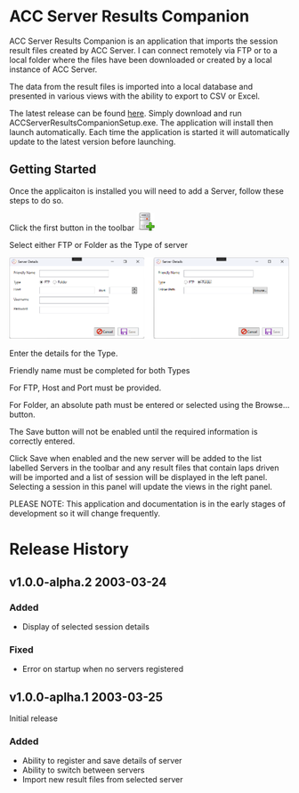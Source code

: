 # ACC Server Results Companion

ACC Server Results Companion is an application that imports the session result files created by ACC Server. I can connect remotely via FTP or to a local folder where the files have been downloaded or created by a local instance of ACC Server.

The data from the result files is imported into a local database and presented in various views with the ability to export to CSV or Excel.

The latest release can be found [here](https://github.com/testpossessed/acc-server-results-companion/releases). Simply download and run ACCServerResultsCompanionSetup.exe.
The application will install then launch automatically. Each time the application is started it will automatically update to the latest version before launching.

## Getting Started

Once the applicaiton is installed you will need to add a Server, follow these steps to do so.

Click the first button in the toolbar ![Add Server](./images/server-add2.png)

Select either FTP or Folder as the Type of server

![Add server dialog](./images/add-server-modes.png)

Enter the details for the Type.

Friendly name must be completed for both Types

For FTP, Host and Port must be provided.

For Folder, an absolute path must be entered or selected using the Browse... button.

The Save button will not be enabled until the required information is correctly entered.

Click Save when enabled and the new server will be added to the list labelled Servers in the toolbar and any result files that contain laps driven will be imported and a list of session will be displayed in the left panel.  Selecting a session in this panel will update the views in the right panel.


PLEASE NOTE:  This application and documentation is in the early stages of development so it will change frequently.

# Release History


## v1.0.0-alpha.2 2003-03-24

### Added
- Display of selected session details

### Fixed
- Error on startup when no servers registered


## v1.0.0-aplha.1 2003-03-25

Initial release

### Added
- Ability to register and save details of server
- Ability to switch between servers
- Import new result files from selected server
